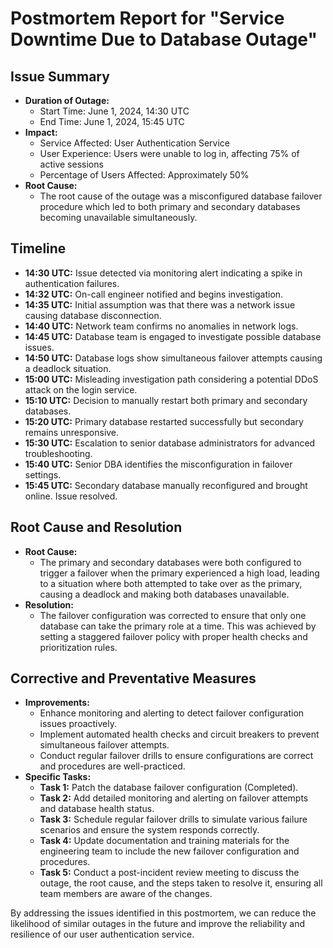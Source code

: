 # Postmortem Report for "Service Downtime Due to Database Outage"

## Issue Summary

- **Duration of Outage:**
  - Start Time: June 1, 2024, 14:30 UTC
  - End Time: June 1, 2024, 15:45 UTC
- **Impact:**
  - Service Affected: User Authentication Service
  - User Experience: Users were unable to log in, affecting 75% of active sessions
  - Percentage of Users Affected: Approximately 50%
- **Root Cause:**
  - The root cause of the outage was a misconfigured database failover procedure which led to both primary and secondary databases becoming unavailable simultaneously.

## Timeline

- **14:30 UTC:** Issue detected via monitoring alert indicating a spike in authentication failures.
- **14:32 UTC:** On-call engineer notified and begins investigation.
- **14:35 UTC:** Initial assumption was that there was a network issue causing database disconnection.
- **14:40 UTC:** Network team confirms no anomalies in network logs.
- **14:45 UTC:** Database team is engaged to investigate possible database issues.
- **14:50 UTC:** Database logs show simultaneous failover attempts causing a deadlock situation.
- **15:00 UTC:** Misleading investigation path considering a potential DDoS attack on the login service.
- **15:10 UTC:** Decision to manually restart both primary and secondary databases.
- **15:20 UTC:** Primary database restarted successfully but secondary remains unresponsive.
- **15:30 UTC:** Escalation to senior database administrators for advanced troubleshooting.
- **15:40 UTC:** Senior DBA identifies the misconfiguration in failover settings.
- **15:45 UTC:** Secondary database manually reconfigured and brought online. Issue resolved.

## Root Cause and Resolution

- **Root Cause:**
  - The primary and secondary databases were both configured to trigger a failover when the primary experienced a high load, leading to a situation where both attempted to take over as the primary, causing a deadlock and making both databases unavailable.
- **Resolution:**
  - The failover configuration was corrected to ensure that only one database can take the primary role at a time. This was achieved by setting a staggered failover policy with proper health checks and prioritization rules.

## Corrective and Preventative Measures

- **Improvements:**
  - Enhance monitoring and alerting to detect failover configuration issues proactively.
  - Implement automated health checks and circuit breakers to prevent simultaneous failover attempts.
  - Conduct regular failover drills to ensure configurations are correct and procedures are well-practiced.
- **Specific Tasks:**
  - **Task 1:** Patch the database failover configuration (Completed).
  - **Task 2:** Add detailed monitoring and alerting on failover attempts and database health status.
  - **Task 3:** Schedule regular failover drills to simulate various failure scenarios and ensure the system responds correctly.
  - **Task 4:** Update documentation and training materials for the engineering team to include the new failover configuration and procedures.
  - **Task 5:** Conduct a post-incident review meeting to discuss the outage, the root cause, and the steps taken to resolve it, ensuring all team members are aware of the changes.

By addressing the issues identified in this postmortem, we can reduce the likelihood of similar outages in the future and improve the reliability and resilience of our user authentication service.
